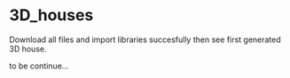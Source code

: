 # 3D_houses

Download all files and import libraries succesfully then see first generated 3D house.

to be continue...
